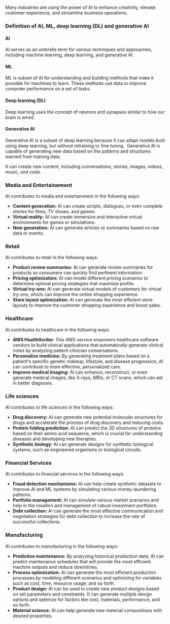 Many industries are using the power of AI to enhance creativity, elevate customer experience, and streamline business operations.

### Definition of AI, ML, deep learning (DL) and generative AI

#### AI 
AI serves as an umbrella term for various techniques and approaches, including machine learning, deep learning, and generative AI.

#### ML 
ML is subset of AI for understanding and building methods that make it possible for machines to learn. These methods use data to improve computer performance on a set of tasks.

#### Deep learning (DL)
Deep learning uses the concept of neurons and synapses similar to how our brain is wired.
#### Generative AI
Generative AI is a subset of deep learning because it can adapt models built using deep learning, but without retraining or fine tuning. 
Generative AI is capable of generating new data based on the patterns and structures learned from training data.

It can create new content, including conversations, stories, images, videos, music, and code.

### Media and Entertainement
AI contributes to media and entertainment in the following ways:

- **Content generation:** AI can create scripts, dialogues, or even complete stories for films, TV shows, and games.
- **Virtual reality:** AI can create immersive and interactive virtual environments for games or simulations.
- **New generation:** AI can generate articles or summaries based on raw data or events.

### Retail
AI contributes to retail in the following ways:

- **Product review summaries:** AI can generate review summaries for products so consumers can quickly find pertinent information.
- **Pricing optimization:** AI can model different pricing scenarios to determine optimal pricing strategies that maximize profits.
- **Virtual try-ons:** AI can generate virtual models of customers for virtual try-ons, which can improve the online shopping experience.
- **Store layout optimization:** AI can generate the most efficient store layouts to improve the customer shopping experience and boost sales.

### Healthcare

AI contributes to healthcare in the following ways:

- **AWS HealthScribe:** This AWS service empowers healthcare software vendors to build clinical applications that automatically generate clinical notes by analyzing patient-clinician conversations.
- **Personalize medicine:** By generating treatment plans based on a patient's specific genetic makeup, lifestyle, and disease progression, AI can contribute to more effective, personalized care.
- **Improve medical imaging:** AI can enhance, reconstruct, or even generate medical images, like X-rays, MRIs, or CT scans, which can aid in better diagnosis.

### Life sciences

AI contributes to life sciences in the following ways:

- **Drug discovery:** AI can generate new potential molecular structures for drugs and accelerate the process of drug discovery and reducing costs.
- **Protein folding prediction:** AI can predict the 3D structures of proteins based on their amino acid sequence, which is crucial for understanding diseases and developing new therapies.
- **Synthetic biology:** AI can generate designs for synthetic biological systems, such as engineered organisms or biological circuits.
### Financial Services
AI contributes to financial services in the following ways:

- **Fraud detection mechanisms:** AI can help create synthetic datasets to improve AI and ML systems by simulating various money-laundering patterns.
- **Portfolio management:** AI can simulate various market scenarios and help in the creation and management of robust investment portfolios.
- **Debt collection:** AI can generate the most effective communication and negotiation strategies for debt collection to increase the rate of successful collections.

### Manufacturing
AI contributes to manufacturing in the following ways:

- **Predictive maintenance:** By analyzing historical production data, AI can predict maintenance schedules that will provide the most efficient machine outputs and reduce downtimes.
- **Process optimization:** AI can generate the most efficient production processes by modeling different scenarios and optimizing for variables such as cost, time, resource usage, and so forth.
- **Product design:** AI can be used to create new product designs based on set parameters and constraints. It can generate multiple design options and optimize for factors like cost, materials, performance, and so forth.
- **Material science:** AI can help generate new material compositions with desired properties.